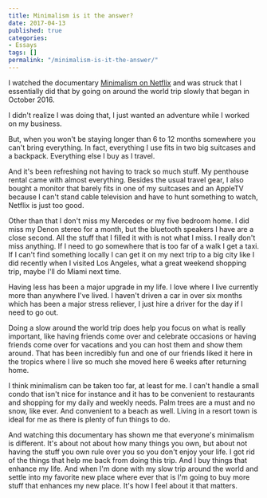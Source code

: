 ```yaml
---
title: Minimalism is it the answer?
date: 2017-04-13
published: true
categories:
- Essays
tags: []
permalink: "/minimalism-is-it-the-answer/"
---
```

I watched the documentary [Minimalism on Netflix](https://www.netflix.com/title/80114460) and was struck that I essentially did that by going on around the world trip slowly that began in October 2016.

I didn't realize I was doing that, I just wanted an adventure while I worked on my business.

But, when you won't be staying longer than 6 to 12 months somewhere you can't bring everything. In fact, everything I use fits in two big suitcases and a backpack. Everything else I buy as I travel.

And it's been refreshing not having to track so much stuff. My penthouse rental came with almost everything. Besides the usual travel gear, I also bought a monitor that barely fits in one of my suitcases and an AppleTV because I can't stand cable television and have to hunt something to watch, Netflix is just too good.

Other than that I don't miss my Mercedes or my five bedroom home. I did miss my Denon stereo for a month, but the bluetooth speakers I have are a close second. All the stuff that I filled it with is not what I miss. I really don't miss anything. If I need to go somewhere that is too far of a walk I get a taxi. If I can't find something locally I can get it on my next trip to a big city like I did recently when I visited Los Angeles, what a great weekend shopping trip, maybe I'll do Miami next time.

Having less has been a major upgrade in my life. I love where I live currently more than anywhere I've lived. I haven't driven a car in over six months which has been a major stress reliever, I just hire a driver for the day if I need to go out.

Doing a slow around the world trip does help you focus on what is really important, like having friends come over and celebrate occasions or having friends come over for vacations and you can host them and show them around. That has been incredibly fun and one of our friends liked it here in the tropics where I live so much she moved here 6 weeks after returning home.

I think minimalism can be taken too far, at least for me. I can't handle a small condo that isn't nice for instance and it has to be convenient to restaurants and shopping for my daily and weekly needs. Palm trees are a must and no snow, like ever. And convenient to a beach as well. Living in a resort town is ideal for me as there is plenty of fun things to do.

And watching this documentary has shown me that everyone's minimalism is different. It's about not about how many things you own, but about not having the stuff you own rule over you so you don't enjoy your life. I got rid of the things that help me back from doing this trip. And I buy things that enhance my life. And when I'm done with my slow trip around the world and settle into my favorite new place where ever that is I'm going to buy more stuff that enhances my new place. It's how I feel about it that matters.